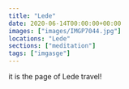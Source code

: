 ```yaml
---
title: "Lede"
date: 2020-06-14T00:00:00+00:00
images: ["images/IMGP7044.jpg"]
locations: "Lede"
sections: ["meditation"]
tags: ["imgasge"]
---
```


it is the page of Lede travel!
